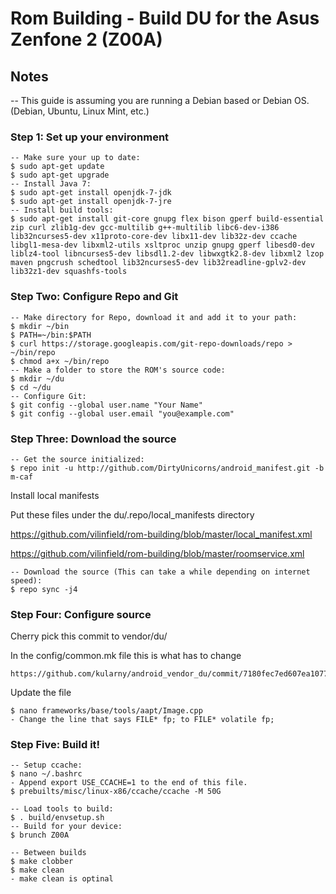 # Rom Building - Build DU for the Asus Zenfone 2 (Z00A)

## Notes

-- This guide is assuming you are running a Debian based or Debian OS. (Debian, Ubuntu, Linux Mint, etc.)

### Step 1: Set up your environment 

```
-- Make sure your up to date:
$ sudo apt-get update
$ sudo apt-get upgrade
-- Install Java 7:
$ sudo apt-get install openjdk-7-jdk
$ sudo apt-get install openjdk-7-jre
-- Install build tools:
$ sudo apt-get install git-core gnupg flex bison gperf build-essential zip curl zlib1g-dev gcc-multilib g++-multilib libc6-dev-i386 lib32ncurses5-dev x11proto-core-dev libx11-dev lib32z-dev ccache libgl1-mesa-dev libxml2-utils xsltproc unzip gnupg gperf libesd0-dev liblz4-tool libncurses5-dev libsdl1.2-dev libwxgtk2.8-dev libxml2 lzop maven pngcrush schedtool lib32ncurses5-dev lib32readline-gplv2-dev lib32z1-dev squashfs-tools 
```

### Step Two: Configure Repo and Git  

```
-- Make directory for Repo, download it and add it to your path:
$ mkdir ~/bin
$ PATH=~/bin:$PATH
$ curl https://storage.googleapis.com/git-repo-downloads/repo > ~/bin/repo
$ chmod a+x ~/bin/repo
-- Make a folder to store the ROM's source code:
$ mkdir ~/du 
$ cd ~/du
-- Configure Git:
$ git config --global user.name "Your Name"
$ git config --global user.email "you@example.com"
```

### Step Three: Download the source 

```
-- Get the source initialized:
$ repo init -u http://github.com/DirtyUnicorns/android_manifest.git -b m-caf
```

Install local manifests

Put these files under the du/.repo/local_manifests directory

https://github.com/vilinfield/rom-building/blob/master/local_manifest.xml

https://github.com/vilinfield/rom-building/blob/master/roomservice.xml

```
-- Download the source (This can take a while depending on internet speed):
$ repo sync -j4
```

### Step Four: Configure source

Cherry pick this commit to vendor/du/

In the config/common.mk file this is what has to change

```
https://github.com/kularny/android_vendor_du/commit/7180fec7ed607ea1077cd6c83b23a8f0abdca6e0
```

Update the file

```
$ nano frameworks/base/tools/aapt/Image.cpp
- Change the line that says FILE* fp; to FILE* volatile fp;﻿
```

### Step Five: Build it! 

```
-- Setup ccache:
$ nano ~/.bashrc
- Append export USE_CCACHE=1 to the end of this file.
$ prebuilts/misc/linux-x86/ccache/ccache -M 50G 
```

```
-- Load tools to build:
$ . build/envsetup.sh
-- Build for your device:
$ brunch Z00A
```

```
-- Between builds
$ make clobber
$ make clean
- make clean is optinal
```

